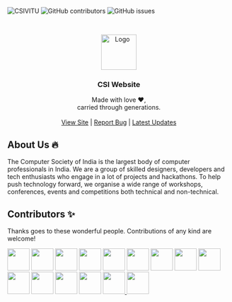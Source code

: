 <!-- Shields.io badges, don't change manually -->
![CSIVITU](https://img.shields.io/badge/csivitu-csivitu-orange?style=flat-square)
![GitHub contributors](https://img.shields.io/github/contributors/csivitu/CSIWebsite2\.0?style=flat-square&color=blue)
![GitHub issues](https://img.shields.io/github/issues/csivitu/CSIWebsite2\.0?style=flat-square&color=green)


<!-- PROJECT LOGO -->
<br />
<p align="center">
  <a href="https://github.com/csivitu">
    <img src="https://csivit.com/images/favicon.png" alt="Logo" width="80">
  </a>

  <h3 align="center">CSI Website</h3>

  <p align="center">
    Made with love &#x2764;,<br />
    carried through generations.<br />
    <br />
    <a href="https://csivit.com/">View Site</a>
    |
    <a href="https://github.com/csivitu/CSIWebsite2.0/issues">Report Bug</a>
    |
    <a href="https://www.instagram.com/csivitu/?hl=en">Latest Updates</a>

  </p>
</p>


## About Us 🔥

<p>
    The Computer Society of India is the largest body of computer professionals in India. We are a group of skilled designers, developers and tech enthusiasts who engage in a lot of projects and hackathons. To help push technology forward, we organise a wide range of workshops, conferences, events and competitions both technical and non-technical.
</p>


## Contributors ✨

<p>
    Thanks goes to these wonderful people. Contributions of any kind are welcome!
</p>

<!-- DO NOT ADD ANYTHING BEYOND THIS MANUALLY,
THIS IS HANDLED BY GITHUB ACTIONS ALONE. -->

<a href='https://github.com/v1br' ping='https://github.com/vibhorag2003'><img src='https://github.com/v1br.png' height='50px' /></a> <a href='https://github.com/shaarangg'><img src='https://github.com/shaarangg.png' height='50px' /></a> <a href='https://github.com/namsnath'><img src='https://github.com/namsnath.png' height='50px' /></a> <a href='https://github.com/roerohan'><img src='https://github.com/roerohan.png' height='50px' /></a> <a href='https://github.com/alias-rahil'><img src='https://github.com/alias-rahil.png' height='50px' /></a> <a href='https://github.com/thebongy'><img src='https://github.com/thebongy.png' height='50px' /></a> <a href='https://github.com/anubhav-aryan'><img src='https://github.com/anubhav-aryan.png' height='50px' /></a> <a href='https://github.com/pranshupranjal'><img src='https://github.com/pranshupranjal.png' height='50px' /></a> <a href='https://github.com/rakeshprask'><img src='https://github.com/rakeshprask.png' height='50px' /></a> <a href='https://github.com/Subham-Panda'><img src='https://github.com/Subham-Panda.png' height='50px' /></a> <a href='https://github.com/theProgrammerDavid'><img src='https://github.com/theProgrammerDavid.png' height='50px' /></a> <a href='https://github.com/ashikka'><img src='https://github.com/ashikka.png' height='50px' /></a> <a href='https://github.com/Shiv10'><img src='https://github.com/Shiv10.png' height='50px' /></a> <a href='https://github.com/sanjaybaskaran01'><img src='https://github.com/sanjaybaskaran01.png' height='50px' /> <a href='https://github.com/114611650+v1br'><img src='https://github.com/114611650+v1br.png' height='50px' /></a>
